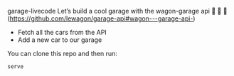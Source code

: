 garage-livecode
Let’s build a cool garage with the wagon-garage api 🚗 🚕 🚙 
(https://github.com/lewagon/garage-api#wagon---garage-api-)

- Fetch all the cars from the API 
- Add a new car to our garage

You can clone this repo and then run:

```bash
serve
```
